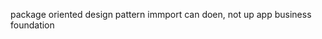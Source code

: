 package oriented design pattern
immport can doen, not up
    app
        business
            foundation

